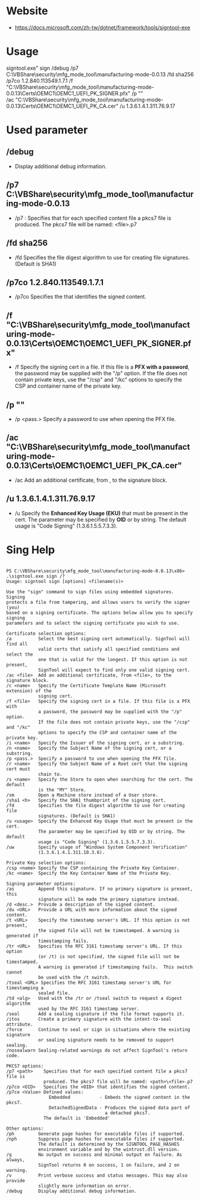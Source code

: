# Website
- https://docs.microsoft.com/zh-tw/dotnet/framework/tools/signtool-exe

# Usage
signtool.exe" sign /debug 
/p7 C:\VBShare\security\mfg_mode_tool\manufacturing-mode-0.0.13 
/fd sha256 
/p7co 1.2.840.113549.1.7.1 
/f "C:\VBShare\security\mfg_mode_tool\manufacturing-mode-0.0.13\Certs\OEMC1\OEMC1_UEFI_PK_SIGNER.pfx" 
/p ""  
/ac "C:\VBShare\security\mfg_mode_tool\manufacturing-mode-0.0.13\Certs\OEMC1\OEMC1_UEFI_PK_CA.cer" 
/u 1.3.6.1.4.1.311.76.9.17

# Used parameter
## /debug 
- Display additional debug information.
## /p7 C:\VBShare\security\mfg_mode_tool\manufacturing-mode-0.0.13
- /p7 <path>: Specifies that for each specified content file a pkcs7 file is
              produced. The pkcs7 file will be named: <path>\<file>.p7
## /fd sha256 
- /fd         Specifies the file digest algorithm to use for creating file
            signatures. (Default is SHA1)

## /p7co 1.2.840.113549.1.7.1 
- /p7co <OID>   Specifies the <OID> that identifies the signed content.

## /f "C:\VBShare\security\mfg_mode_tool\manufacturing-mode-0.0.13\Certs\OEMC1\OEMC1_UEFI_PK_SIGNER.pfx" 
- /f <file>   Specify the signing cert in a file. If this file is a **PFX with
            a password**, the password may be supplied with the "/p" option.
            If the file does not contain private keys, use the "/csp" and "/kc"
            options to specify the CSP and container name of the private key.

## /p "" 
- /p <pass.>  Specify a password to use when opening the PFX file.

## /ac "C:\VBShare\security\mfg_mode_tool\manufacturing-mode-0.0.13\Certs\OEMC1\OEMC1_UEFI_PK_CA.cer" 
- /ac <file>  Add an additional certificate, from <file>, to the signature block.

## /u 1.3.6.1.4.1.311.76.9.17
- /u <usage>  Specify the **Enhanced Key Usage (EKU)** that must be present in the cert.
            The parameter may be specified by **OID** or by string. The default
            usage is "Code Signing" (1.3.6.1.5.5.7.3.3).

# Sing Help
```

PS C:\VBShare\security\mfg_mode_tool\manufacturing-mode-0.0.13\x86> .\signtool.exe sign /?
Usage: signtool sign [options] <filename(s)>

Use the "sign" command to sign files using embedded signatures. Signing
protects a file from tampering, and allows users to verify the signer (you)
based on a signing certificate. The options below allow you to specify signing
parameters and to select the signing certificate you wish to use.

Certificate selection options:
/a          Select the best signing cert automatically. SignTool will find all
            valid certs that satisfy all specified conditions and select the
            one that is valid for the longest. If this option is not present,
            SignTool will expect to find only one valid signing cert.
/ac <file>  Add an additional certificate, from <file>, to the signature block.
/c <name>   Specify the Certificate Template Name (Microsoft extension) of the
            signing cert.
/f <file>   Specify the signing cert in a file. If this file is a PFX with
            a password, the password may be supplied with the "/p" option.
            If the file does not contain private keys, use the "/csp" and "/kc"
            options to specify the CSP and container name of the private key.
/i <name>   Specify the Issuer of the signing cert, or a substring.
/n <name>   Specify the Subject Name of the signing cert, or a substring.
/p <pass.>  Specify a password to use when opening the PFX file.
/r <name>   Specify the Subject Name of a Root cert that the signing cert must
            chain to.
/s <name>   Specify the Store to open when searching for the cert. The default
            is the "MY" Store.
/sm         Open a Machine store instead of a User store.
/sha1 <h>   Specify the SHA1 thumbprint of the signing cert.
/fd         Specifies the file digest algorithm to use for creating file
            signatures. (Default is SHA1)
/u <usage>  Specify the Enhanced Key Usage that must be present in the cert.
            The parameter may be specified by OID or by string. The default
            usage is "Code Signing" (1.3.6.1.5.5.7.3.3).
/uw         Specify usage of "Windows System Component Verification"
            (1.3.6.1.4.1.311.10.3.6).

Private Key selection options:
/csp <name> Specify the CSP containing the Private Key Container.
/kc <name>  Specify the Key Container Name of the Private Key.

Signing parameter options:
/as         Append this signature. If no primary signature is present, this
            signature will be made the primary signature instead.
/d <desc.>  Provide a description of the signed content.
/du <URL>   Provide a URL with more information about the signed content.
/t <URL>    Specify the timestamp server's URL. If this option is not present,
            the signed file will not be timestamped. A warning is generated if
            timestamping fails.
/tr <URL>   Specifies the RFC 3161 timestamp server's URL. If this option
            (or /t) is not specified, the signed file will not be timestamped.
            A warning is generated if timestamping fails.  This switch cannot
            be used with the /t switch.
/tseal <URL> Specifies the RFC 3161 timestamp server's URL for timestamping a
            sealed file.
/td <alg>   Used with the /tr or /tseal switch to request a digest algorithm
            used by the RFC 3161 timestamp server.
/seal       Add a sealing signature if the file format supports it.
/itos       Create a primary signature with the intent-to-seal attribute.
/force      Continue to seal or sign in situations where the existing signature
            or sealing signature needs to be removed to support sealing.
/nosealwarn Sealing-related warnings do not affect SignTool's return code.

PKCS7 options:
/p7 <path>    Specifies that for each specified content file a pkcs7 file is
              produced. The pkcs7 file will be named: <path>\<file>.p7
/p7co <OID>   Specifies the <OID> that identifies the signed content.
/p7ce <Value> Defined values:
                Embedded           - Embeds the signed content in the pkcs7.
                DetachedSignedData - Produces the signed data part of
                                     a detached pkcs7.
              The default is 'Embedded'

Other options:
/ph         Generate page hashes for executable files if supported.
/nph        Suppress page hashes for executable files if supported.
            The default is determined by the SIGNTOOL_PAGE_HASHES
            environment variable and by the wintrust.dll version.
/q          No output on success and minimal output on failure. As always,
            SignTool returns 0 on success, 1 on failure, and 2 on warning.
/v          Print verbose success and status messages. This may also provide
            slightly more information on error.
/debug      Display additional debug information.
```